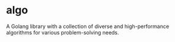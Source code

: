 # algo
A Golang library with a collection of diverse and high-performance algorithms for various problem-solving needs.
